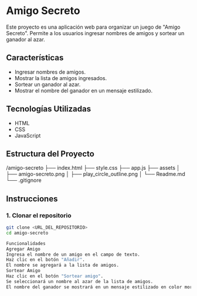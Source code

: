 # Amigo Secreto

Este proyecto es una aplicación web para organizar un juego de "Amigo Secreto". Permite a los usuarios ingresar nombres de amigos y sortear un ganador al azar.

## Características

- Ingresar nombres de amigos.
- Mostrar la lista de amigos ingresados.
- Sortear un ganador al azar.
- Mostrar el nombre del ganador en un mensaje estilizado.

## Tecnologías Utilizadas

- HTML
- CSS
- JavaScript

## Estructura del Proyecto
/amigo-secreto ├── index.html ├── style.css ├── app.js ├── assets │ ├── amigo-secreto.png │ ├── play_circle_outline.png │ └── Readme.md └── .gitignore


## Instrucciones

### 1. Clonar el repositorio

```bash
git clone <URL_DEL_REPOSITORIO>
cd amigo-secreto

Funcionalidades
Agregar Amigo
Ingresa el nombre de un amigo en el campo de texto.
Haz clic en el botón "Añadir".
El nombre se agregará a la lista de amigos.
Sortear Amigo
Haz clic en el botón "Sortear amigo".
Se seleccionará un nombre al azar de la lista de amigos.
El nombre del ganador se mostrará en un mensaje estilizado en color morado y en mayúsculas.